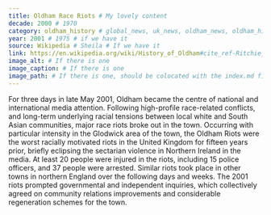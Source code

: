 ```yaml
---
title: Oldham Race Riots # My lovely content
decade: 2000 # 1970
category: oldham_history # global_news, uk_news, oldham_news, oldham_history, towers, surrounding_estate # Always exactly one category
year: 2001 # 1975 # if we have it
source: Wikipedia # Sheila # If we have it
link: https://en.wikipedia.org/wiki/History_of_Oldham#cite_ref-Ritchie_24-0 # https://wikipedia.org/dsdsadsa # If we have it
image_alt: # If there is one
image_caption: # If there is one
image_path: # If there is one, should be colocated with the index.md file in the folder
---
```


For three days in late May 2001, Oldham became the centre of national and international media attention. Following high-profile race-related conflicts, and long-term underlying racial tensions between local white and South Asian communities, major race riots broke out in the town. Occurring with particular intensity in the Glodwick area of the town, the Oldham Riots were the worst racially motivated riots in the United Kingdom for fifteen years prior, briefly eclipsing the sectarian violence in Northern Ireland in the media. At least 20 people were injured in the riots, including 15 police officers, and 37 people were arrested. Similar riots took place in other towns in northern England over the following days and weeks. The 2001 riots prompted governmental and independent inquiries, which collectively agreed on community relations improvements and considerable regeneration schemes for the town.
